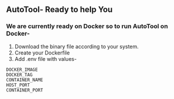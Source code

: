 ## AutoTool- Ready to help You

### We are currently ready on Docker so to run AutoTool on Docker-
1. Download the binary file according to your system.
2. Create your Dockerfile
3. Add .env file with values-
```
DOCKER_IMAGE
DOCKER_TAG
CONTAINER_NAME
HOST_PORT
CONTAINER_PORT
```